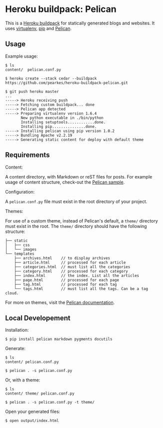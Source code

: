 Heroku buildpack: Pelican
========================

This is a [Heroku buildpack](http://devcenter.heroku.com/articles/buildpack) for statically generated blogs and websites.
It uses [virtualenv](http://www.virtualenv.org/), [pip](http://www.pip-installer.org/) and [Pelican](http://readthedocs.org/docs/pelican/). 

Usage
-----

Example usage:

    $ ls
    content/  pelican.conf.py

    $ heroku create --stack cedar --buildpack https://github.com/pearkes/heroku-buildpack-pelican.git

    $ git push heroku master
    ...
    -----> Heroku receiving push
    -----> Fetching custom buildpack... done
    -----> Pelican app detected
    -----> Preparing virtualenv version 1.6.4
           New python executable in ./bin/python
           Installing setuptools............done.
           Installing pip...............done.
    -----> Installing pelican using pip version 1.0.2
    -----> Bundling Apache v2.2.19
    -----> Generating static content for deploy with default theme

Requirements
-----
Content:

A content directory, with Markdown or reST files for posts. For example usage of content structure, check-out the [Pelican sample](https://github.com/ametaireau/pelican/tree/master/samples).

Configuration:

A `pelican.conf.py` file must exist in the root directory of your project.

Themes:

For use of a custom theme, instead of Pelican's default, a `theme/` directory must exist in the root. The `theme/` directory should have the following structure:
    
    ├── static
    │   ├── css
    │   └── images
    └── templates
        ├── archives.html    // to display archives
        ├── article.html     // processed for each article
        ├── categories.html  // must list all the categories
        ├── category.html    // processed for each category
        ├── index.html       // the index. List all the articles
        ├── page.html        // processed for each page
        ├── tag.html         // processed for each tag
        └── tags.html        // must list all the tags. Can be a tag cloud.
        
For more on themes, visit the [Pelican documentation](http://pelican.readthedocs.org/en/2.7.2/themes.html).

Local Developement
-----
Installation:
    
    $ pip install pelican markdown pygments docutils
    
Generate:

    $ ls 
    content/ pelican.conf.py
    
    $ pelican . -s pelican.conf.py

Or, with a theme:

    $ ls 
    content/ theme/ pelican.conf.py
    
    $ pelican . -s pelican.conf.py -t theme/

Open your generated files:
    
    $ open output/index.html
